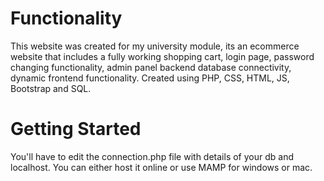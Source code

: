 # Functionality
This website was created for my university module, its an ecommerce website that includes a fully working shopping cart, login page, password changing functionality, admin panel backend database connectivity, dynamic frontend functionality. Created using PHP, CSS, HTML, JS, Bootstrap and SQL.

# Getting Started
You'll have to edit the connection.php file with details of your db and localhost. You can either host it online or use MAMP for windows or mac. 


